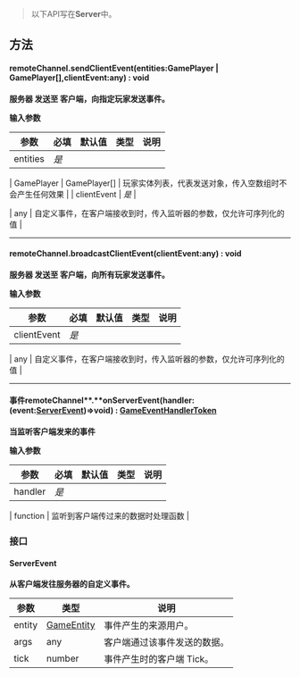 > 以下API写在**Server**中。


## **方法**

#### remoteChannel.sendClientEvent(entities:GamePlayer | GamePlayer[],clientEvent:any) : void
**服务器 发送至 客户端，向指定玩家发送事件。**

**输入参数**

| **参数** | **必填** | **默认值** | **类型** | **说明** |
| --- | --- | --- | --- | --- |
| entities | _是_ | 

 | GamePlayer &#124; GamePlayer[] | 玩家实体列表，代表发送对象，传入空数组时不会产生任何效果 |
| clientEvent | _是_ | 

 | any | 自定义事件，在客户端接收到时，传入监听器的参数，仅允许可序列化的值 |


---


#### remoteChannel.broadcastClientEvent(clientEvent:any) : void
**服务器 发送至 客户端，向所有玩家发送事件。**

**输入参数**

| **参数** | **必填** | **默认值** | **类型** | **说明** |
| --- | --- | --- | --- | --- |
| clientEvent | _是_ | 

 | any | 自定义事件，在客户端接收到时，传入监听器的参数，仅允许可序列化的值 |


---


#### 事件remoteChannel**.**onServerEvent(handler:(event:[ServerEvent](#jneYE))=>void) : [GameEventHandlerToken](https://www.yuque.com/box3lab/api/gll7mhwasgn9hoq0/edit)
**当监听客户端发来的事件**

**输入参数**

| **参数** | **必填** | **默认值** | **类型** | **说明** |
| --- | --- | --- | --- | --- |
| handler | _是_ | 

 | function | 监听到客户端传过来的数据时处理函数 |



### **接口**

#### ServerEvent
**从客户端发往服务器的自定义事件。**

| **参数** | **类型** | **说明** |
| --- | --- | --- |
| entity | [GameEntity](https://box3.yuque.com/org-wiki-box3-ev7rl4/wupvz3/kgrabhf749axn65y) | 事件产生的来源用户。 |
| args | any | 客户端通过该事件发送的数据。 |
| tick | number | 事件产生时的客户端 Tick。 |


